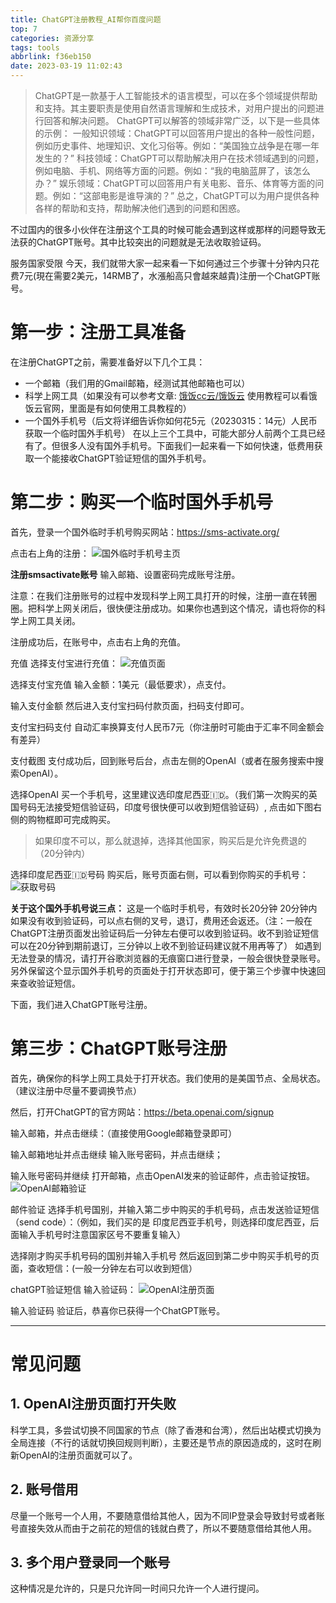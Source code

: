 ```yaml
---
title: ChatGPT注册教程_AI帮你百度问题
top: 7
categories: 资源分享
tags: tools
abbrlink: f36eb150
date: 2023-03-19 11:02:43
---
```


>ChatGPT是一款基于人工智能技术的语言模型，可以在多个领域提供帮助和支持。其主要职责是使用自然语言理解和生成技术，对用户提出的问题进行回答和解决问题。
ChatGPT可以解答的领域非常广泛，以下是一些具体的示例：
一般知识领域：ChatGPT可以回答用户提出的各种一般性问题，例如历史事件、地理知识、文化习俗等。例如：“美国独立战争是在哪一年发生的？”
科技领域：ChatGPT可以帮助解决用户在技术领域遇到的问题，例如电脑、手机、网络等方面的问题。例如：“我的电脑蓝屏了，该怎么办？”
娱乐领域：ChatGPT可以回答用户有关电影、音乐、体育等方面的问题。例如：“这部电影是谁导演的？”
总之，ChatGPT可以为用户提供各种各样的帮助和支持，帮助解决他们遇到的问题和困惑。

不过国内的很多小伙伴在注册这个工具的时候可能会遇到这样或那样的问题导致无法获的ChatGPT账号。其中比较突出的问题就是无法收取验证码。

服务国家受限
今天，我们就带大家一起来看一下如何通过三个步骤十分钟内只花费7元(現在需要2美元，14RMB了，水漲船高只會越來越貴)注册一个ChatGPT账号。

# 第一步：注册工具准备
在注册ChatGPT之前，需要准备好以下几个工具：

- 一个邮箱（我们用的Gmail邮箱，经测试其他邮箱也可以）
- 科学上网工具（如果没有可以参考文章: [饿饭cc云/饿饭云](https://efanccyun.org/aff.php?aff=6200) 使用教程可以看饿饭云官网，里面是有如何使用工具教程的）
- 一个国外手机号（后文将详细告诉你如何花5元（20230315：14元）人民币获取一个临时国外手机号）
在以上三个工具中，可能大部分人前两个工具已经有了。但很多人没有国外手机号。下面我们一起来看一下如何快速，低费用获取一个能接收ChatGPT验证短信的国外手机号。

# 第二步：购买一个临时国外手机号
首先，登录一个国外临时手机号购买网站：<https://sms-activate.org/>

点击右上角的注册：
![国外临时手机号主页](https://s1.ax1x.com/2023/03/19/ppY3qZ6.png)


**注册smsactivate账号**
输入邮箱、设置密码完成账号注册。

注意：在我们注册账号的过程中发现科学上网工具打开的时候，注册一直在转圈圈。把科学上网关闭后，很快便注册成功。如果你也遇到这个情况，请也将你的科学上网工具关闭。

注册成功后，在账号中，点击右上角的充值。

充值
选择支付宝进行充值：
![充值页面](https://s1.ax1x.com/2023/03/19/ppY3Hqx.png)


选择支付宝充值
输入金额：1美元（最低要求），点支付。

输入支付金额
然后进入支付宝扫码付款页面，扫码支付即可。

支付宝扫码支付
自动汇率换算支付人民币7元（你注册时可能由于汇率不同金额会有差异）

支付截图
支付成功后，回到账号后台，点击左侧的OpenAI（或者在服务搜索中搜索OpenAI）。

选择OpenAI
买一个手机号，这里建议选印度尼西亚🇮🇩。（我们第一次购买的英国号码无法接受短信验证码，印度号很快便可以收到短信验证码）, 点击如下图右侧的购物框即可完成购买。
>如果印度不可以，那么就退掉，选择其他国家，购买后是允许免费退的（20分钟内）

选择印度尼西亚🇮🇩号码
购买后，账号页面右侧，可以看到你购买的手机号：
![获取号码](https://s1.ax1x.com/2023/03/19/ppY37s1.png)

**关于这个国外手机号说三点：**
这是一个临时手机号，有效时长20分钟
20分钟内如果没有收到验证码，可以点右侧的叉号，退订，费用还会返还。（注：一般在ChatGPT注册页面发出验证码后一分钟左右便可以收到验证码。收不到验证短信可以在20分钟到期前退订，三分钟以上收不到验证码建议就不用再等了）
如遇到无法登录的情况，请打开谷歌浏览器的无痕窗口进行登录，一般会很快登录账号。
另外保留这个显示国外手机号的页面处于打开状态即可，便于第三个步骤中快速回来查收验证短信。

下面，我们进入ChatGPT账号注册。

# 第三步：ChatGPT账号注册
首先，确保你的科学上网工具处于打开状态。我们使用的是美国节点、全局状态。（建议注册中尽量不要调换节点）

然后，打开ChatGPT的官方网站：<https://beta.openai.com/signup>

输入邮箱，并点击继续：（直接使用Google邮箱登录即可）

输入邮箱地址并点击继续
输入账号密码，并点击继续；


输入账号密码并继续
打开邮箱，点击OpenAI发来的验证邮件，点击验证按钮。
![OpenAI邮箱验证](https://s1.ax1x.com/2023/03/19/ppY3Iz9.png)

邮件验证
选择手机号国别，并输入第二步中购买的手机号码，点击发送验证短信（send code）：（例如，我们买的是 印度尼西亚手机号，则选择印度尼西亚，后面输入手机号时注意国家区号不要重复输入）

选择刚才购买手机号码的国别并输入手机号
然后返回到第二步中购买手机号的页面，查收短信：(一般一分钟左右可以收到短信）

chatGPT验证短信
输入验证码：
![OpenAI注册页面](https://s1.ax1x.com/2023/03/19/ppY3TMR.png)

输入验证码
验证后，恭喜你已获得一个ChatGPT账号。

------
# 常见问题
## 1. OpenAI注册页面打开失败
科学工具，多尝试切换不同国家的节点（除了香港和台湾），然后出站模式切换为全局连接（不行的话就切换回规则判断），主要还是节点的原因造成的，这时在刷新OpenAI的注册页面就可以了。
## 2. 账号借用
尽量一个账号一个人用，不要随意借给其他人，因为不同IP登录会导致封号或者账号直接失效从而由于之前花的短信的钱就白费了，所以不要随意借给其他人用。
## 3. 多个用户登录同一个账号
这种情况是允许的，只是只允许同一时间只允许一个人进行提问。

